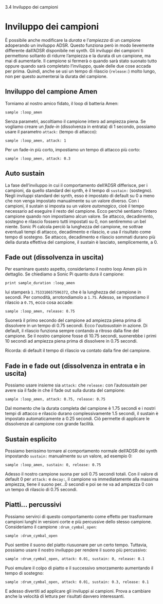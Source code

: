 3.4 Inviluppo dei campioni

# Inviluppo dei campioni

È possibile anche modificare la *durata* e l’*ampiezza* di un campione adoperando un inviluppo ADSR. Questo funziona però in modo lievemente differente dall’ADSR disponibile nei synth. Gli inviluppi dei campioni ti permettono soltanto di ridurre l’ampiezza e la durata di un campione, ma mai di aumentarle. Il campione si fermerà o quando sarà stato suonato tutto oppure quando sarà completato l’inviluppo, quale delle due cose accada per prima. Quindi, anche se usi un tempo di rilascio (`release:`) molto lungo, non per questo aumenterai la durata del campione.

## Inviluppo del campione Amen

Torniamo al nostro amico fidato, il loop di batteria Amen:

```
sample :loop_amen
```

Senza parametri, ascoltiamo il campione intero ad ampiezza piena. Se vogliamo creare un *fade-in* (dissolvenza in entrata) di 1 secondo, possiamo usare il parametro `attack:` (tempo di attacco):

```
sample :loop_amen, attack: 1
```

Per un fade-in più corto, impostiamo un tempo di attacco più corto:

```
sample :loop_amen, attack: 0.3
```

## Auto sustain

La fase dell’inviluppo in cui il comportamento dell’ADSR differisce, per i campioni, da quello standard dei synth, è il tempo di `sustain:` (sostegno). Negli inviluppi standard dei synth, esso è impostato di default su 0 a meno che non venga impostato manualmente su un valore diverso. Con i campioni, il sustain si imposta su un valore *automagico*, cioè il tempo necessario ad eseguire il resto del campione. Ecco perché sentiamo l’intero campione quando non impostiamo alcun valore. Se attacco, decadimento, sostegno e rilascio fossero tutti impostati su 0, non sentiremmo un bel niente. Sonic Pi calcola perciò la lunghezza del campione, ne sottrae eventuali tempi di attacco, decadimento e rilascio, e usa il risultato come tempo di sostegno. Se attacco, decadimento e rilascio sommati durano più della durata effettiva del campione, il sustain è lasciato, semplicemente, a 0.

## Fade out (dissolvenza in uscita)

Per esaminare questo aspetto, consideriamo il nostro loop Amen più in dettaglio. Se chiediamo a Sonic Pi quanto dura il campione:

```
print sample_duration :loop_amen
```

lui stamperà `1.753310657596372`, che è la lunghezza del campione in secondi. Per comodità, arrotondiamolo a `1.75`. Adesso, se impostiamo il rilascio a `0.75`, ecco cosa accade:

```
sample :loop_amen, release: 0.75
```

Suonerà il primo secondo del campione ad ampiezza piena prima di dissolvere in un tempo di 0.75 secondi. Ecco l’*autosustain* in azione. Di default, il rilascio funziona sempre contando a ritroso dalla fine del campione. Se il nostro campione fosse di 10.75 secondi, suonerebbe i primi 10 secondi ad ampiezza piena prima di dissolvere in 0.75 secondi.

Ricorda: di default il tempo di rilascio va contato dalla fine del campione.

## Fade in e fade out (dissolvenza in entrata e in uscita)

Possiamo usare insieme sia `attack:` che `release:` con l’autosustain per avere sia il fade in che il fade out sulla durata del campione:

```
sample :loop_amen, attack: 0.75, release: 0.75
```

Dal momento che la durata completa del campione è 1.75 secondi e i nostri tempi di attacco e rilascio durano complessivamente 1.5 secondi, il sustain è impostato automaticamente a 0.25 secondi. Ciò permette di applicare le dissolvenze al campione con grande facilità.

## Sustain esplicito

Possiamo benissimo tornare al comportamento normale dell’ADSR dei synth impostando `sustain:` manualmente su un valore, ad esempio 0:

```
sample :loop_amen, sustain: 0, release: 0.75
```

Adesso il nostro campione suona per soli 0.75 secondi totali. Con il valore di default 0 per `attack:` e `decay:`, il campione va immediatamente alla massima ampiezza, tiene il suono per...0 secondi e poi se ne va ad ampiezza 0 con un tempo di rilascio di 0.75 secondi.

## Piatti... percussivi

Possiamo servirci di questo comportamento come effetto per trasformare campioni lunghi in versioni corte e più percussive dello stesso campione. Consideriamo il campione `:drum_cymbal_open`:

```
sample :drum_cymbal_open
```

Puoi sentire il suono del piatto riusuonare per un certo tempo. Tuttavia, possiamo usare il nostro inviluppo per rendere il suono più percussivo:

```
sample :drum_cymbal_open, attack: 0.01, sustain: 0, release: 0.1
```

Puoi emulare il colpo di piatto e il successivo smorzamento aumentando il tempo di sostegno:

```
sample :drum_cymbal_open, attack: 0.01, sustain: 0.3, release: 0.1
```

E adesso divertiti ad applicare gli inviluppi ai campioni. Prova a cambiare anche la velocità di lettura per risultati davvero interessanti.
